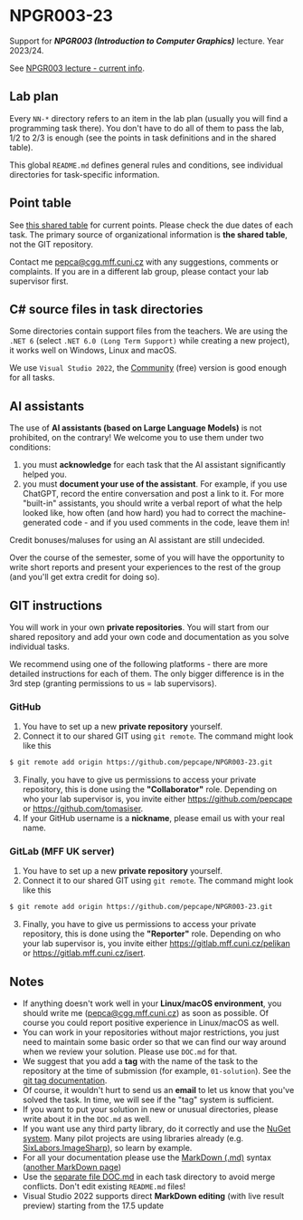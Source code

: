 # NPGR003-23
Support for ***NPGR003 (Introduction to Computer Graphics)*** lecture.
Year 2023/24.

See [NPGR003 lecture - current info](https://cgg.mff.cuni.cz/~pepca/lectures/npgr003.current.cz.php).

## Lab plan
Every `NN-*` directory refers to an item in the lab plan
(usually you will find a programming task there). You don't have
to do all of them to pass the lab, 1/2 to 2/3 is enough (see the
points in task definitions and in the shared table).

This global `README.md` defines general rules and conditions,
see individual directories for task-specific information.

## Point table
See [this shared table](https://docs.google.com/spreadsheets/d/1QLukOcSRPa5exOYW1eUfQWY2WoMjo1menbjQIU7Gvs4/edit?usp=sharing)
for current points. Please check the due dates of each task.
The primary source of organizational information is **the shared table**, not
the GIT repository.

Contact me <pepca@cgg.mff.cuni.cz> with any suggestions, comments or
complaints. If you are in a different lab group, please contact your
lab supervisor first.

## C# source files in task directories
Some directories contain support files from the teachers. We are using the `.NET 6`
(select `.NET 6.0 (Long Term Support)` while creating a new project),
it works well on Windows, Linux and macOS.

We use `Visual Studio 2022`, the [Community](https://visualstudio.microsoft.com/vs/community/)
(free) version is good enough for all tasks.

## AI assistants
The use of **AI assistants (based on Large Language Models)** is not prohibited,
on the contrary! We welcome you to use them under two conditions:
1. you must **acknowledge** for each task that the AI assistant significantly
   helped you.
2. you must **document your use of the assistant**. For example, if you use
   ChatGPT, record the entire conversation and post a link to it.
   For more "built-in" assistants, you should write a verbal report of
   what the help looked like, how often (and how hard) you had to
   correct the machine-generated code - and if you used comments in
   the code, leave them in!

Credit bonuses/maluses for using an AI assistant are still undecided.

Over the course of the semester, some of you will have the opportunity
to write short reports and present your experiences to the rest of the
group (and you'll get extra credit for doing so).

## GIT instructions
You will work in your own **private repositories**.
You will start from our shared repository and add your own code and
documentation as you solve individual tasks.

We recommend using one of the following platforms - there are more
detailed instructions for each of them. The only bigger difference
is in the 3rd step (granting permissions to us = lab supervisors).

### GitHub
1. You have to set up a new **private repository** yourself.
2. Connect it to
our shared GIT using `git remote`. The command might look like this
```bash
$ git remote add origin https://github.com/pepcape/NPGR003-23.git
```
3. Finally, you have to give us permissions to access your private
repository, this is done using the **"Collaborator"** role.
Depending on who your lab supervisor is, you invite either
https://github.com/pepcape or
https://github.com/tomasiser.
4. If your GitHub username is a **nickname**, please email us with your
real name.

### GitLab (MFF UK server)
1. You have to set up a new **private repository** yourself.
2. Connect it to
our shared GIT using `git remote`. The command might look like this
```bash
$ git remote add origin https://github.com/pepcape/NPGR003-23.git
```
3. Finally, you have to give us permissions to access your private
repository, this is done using the **"Reporter"** role.
Depending on who your lab supervisor is, you invite either
https://gitlab.mff.cuni.cz/pelikan or
https://gitlab.mff.cuni.cz/isert.

## Notes
* If anything doesn't work well in your **Linux/macOS environment**,
  you should write me (<pepca@cgg.mff.cuni.cz>) as soon as possible.
  Of course you could report positive experience in Linux/macOS as well.
* You can work in your repositories without major restrictions, you
  just need to maintain some basic order so that we can find our way
  around when we review your solution. Please use `DOC.md` for that.
* We suggest that you add a **tag** with the name of the task to the repository
  at the time of submission (for example, `01-solution`).
  See the [git tag documentation](https://git-scm.com/book/en/v2/Git-Basics-Tagging).
* Of course, it wouldn't hurt to send us an **email** to let us know that
  you've solved the task. In time, we will see if the "tag" system is sufficient.
* If you want to put your solution in new or unusual directories,
  please write about it in the `DOC.md` as well.
* If you want use any third party library, do it correctly and use the
  [NuGet system](https://www.nuget.org/). Many pilot projects are
  using libraries already (e.g. [SixLabors.ImageSharp](https://www.nuget.org/packages/SixLabors.ImageSharp)),
  so learn by example.
* For all your documentation please
  use the [MarkDown (.md)](https://docs.github.com/en/get-started/writing-on-github/getting-started-with-writing-and-formatting-on-github/basic-writing-and-formatting-syntax)
  syntax ([another MarkDown page](https://www.markdownguide.org/basic-syntax/))
* Use the [separate file DOC.md](DOC.md) in each task directory to avoid
  merge conflicts. Don't edit existing `README.md` files!
* Visual Studio 2022 supports direct **MarkDown editing** (with live
  result preview) starting from the 17.5 update
